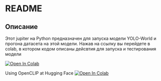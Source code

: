 # README

## Описание
Этот jupiter на Python предназначен для запуска модели YOLO-World и прогона датасета на этой модели. Нажав на ссылку вы перейдете в colab, в котором кодом описаны дейсвтия для запуска и тестирования модели

[![Open In Colab](https://colab.research.google.com/assets/colab-badge.svg)](https://colab.research.google.com/drive/1D_Z8VXjrZ1uBl0bYCxGRR_gN6ouvGdJ-#scrollTo=Gn_aDdKTZFz2) 

Using OpenCLIP at Hugging Face
[![Open In Colab](https://colab.research.google.com/assets/colab-badge.svg)](https://colab.research.google.com/drive/1BXodXgMblyhUzQ0uGrViXvFo8L2Q4PwV#scrollTo=kZkk-IgWR7JN)
